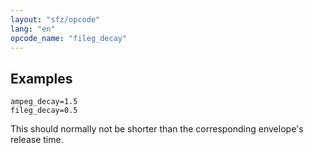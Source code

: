 ```yaml
---
layout: "sfz/opcode"
lang: "en"
opcode_name: "fileg_decay"
---
```

## Examples

```
ampeg_decay=1.5
fileg_decay=0.5
```

This should normally not be shorter than the corresponding envelope's release time.

